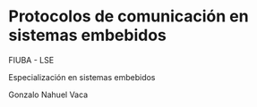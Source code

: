 # Protocolos de comunicación en sistemas embebidos
FIUBA - LSE

Especialización en sistemas embebidos

Gonzalo Nahuel Vaca
